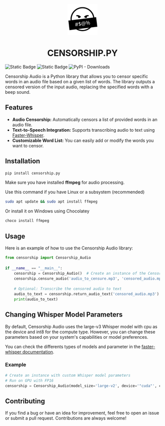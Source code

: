 <div align="center">
  <img height="100" src="censorship_logo.png"  />
  <h1>CENSORSHIP.PY</h1>
</div>

![Static Badge](https://img.shields.io/badge/open-source-green)
![Static Badge](https://img.shields.io/badge/version-0.15-blue)
![PyPI - Downloads](https://img.shields.io/pypi/dm/censorship-py)


Censorship Audio is a Python library that allows you to censor specific words in an audio file based on a given list of words. The library outputs a censored version of the input audio, replacing the specified words with a beep sound.

## Features

- **Audio Censorship:** Automatically censors a list of provided words in an audio file.
- **Text-to-Speech Integration:** Supports transcribing audio to text using [Faster-Whisper](https://github.com/guillaumekln/faster-whisper).
- **Customizable Word List:** You can easily add or modify the words you want to censor.



## Installation

```bash
pip install censorship.py
```

Make sure you have installed **ffmpeg** for audio processing.

Use this command if you have Linux or a subsystem (recommended)

```bash
sudo apt update && sudo apt install ffmpeg
```

Or install it on Windows using Chocolatey

```bash
choco install ffmpeg
```

## Usage

Here is an example of how to use the Censorship Audio library:

```python
from censorship import Censorship_Audio

if __name__ == "__main__":
    censorship = Censorship_Audio()  # Create an instance of the Censorship class
    censorship.censure_audio('audio_to_censure.mp3', 'censored_audio.mp3', ['word1', 'word2'])

    # Optional: Transcribe the censored audio to text
    audio_to_text = censorship.return_audio_text('censored_audio.mp3')
    print(audio_to_text)
```

## Changing Whisper Model Parameters
By default, Censorship Audio uses the large-v3 Whisper model with cpu as the device and int8 for the compute type. However, you can change these parameters based on your system's capabilities or model preferences.

You can check the differents types of models and parameter in the [faster-whisper documentation](https://github.com/guillaumekln/faster-whisper).

### Example

```python
# Create an instance with custom Whisper model parameters
# Run on GPU with FP16
censorship = Censorship_Audio(model_size='large-v2', device='"cuda"', compute_type='"float16"')
```

## Contributing

If you find a bug or have an idea for improvement, feel free to open an issue or submit a pull request. Contributions are always welcome!
